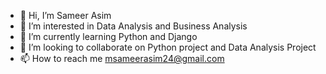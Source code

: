 - 👋 Hi, I’m Sameer Asim
- 👀 I’m interested in Data Analysis and Business Analysis
- 🌱 I’m currently learning Python and Django
- 💞️ I’m looking to collaborate on Python project and Data Analysis Project
- 📫 How to reach me msameerasim24@gmail.com
